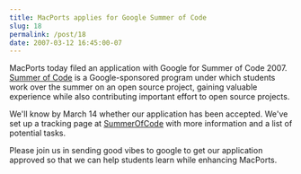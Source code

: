 ```yaml
---
title: MacPorts applies for Google Summer of Code
slug: 18
permalink: /post/18
date: 2007-03-12 16:45:00-07
---
```


MacPorts today filed an application with Google for Summer of Code 2007. [Summer of Code](https://code.google.com/soc/) is a Google-sponsored program under which students work over the summer on an open source project, gaining valuable experience while also contributing important effort to open source projects.

We'll know by March 14 whether our application has been accepted. We've set up a tracking page at [SummerOfCode](https://trac.macports.org/wiki/SummerOfCode) with more information and a list of potential tasks.

Please join us in sending good vibes to google to get our application approved so that we can help students learn while enhancing MacPorts.
